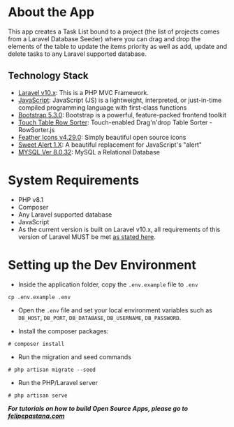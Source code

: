 # About the App

This app creates a Task List bound to a project (the list of projects comes from a Laravel Database Seeder) where you can drag and drop the elements of the table to update the items priority as well as add, update and delete tasks to any Laravel supported database.

## Technology Stack

- [Laravel v10.x](https://laravel.com): This is a PHP MVC Framework.
- [JavaScript](https://developer.mozilla.org/en-US/docs/Web/JavaScript): JavaScript (JS) is a lightweight, interpreted, or just-in-time compiled programming language with first-class functions
- [Bootstrap 5.3.0](https://getbootstrap.com/docs/5.3/getting-started/introduction/): Bootstrap is a powerful, feature-packed frontend toolkit
- [Touch Table Row Sorter](https://www.jqueryscript.net/table/touch-table-row-sorter.html): Touch-enabled Drag'n'drop Table Sorter - RowSorter.js
- [Feather Icons v4.29.0](https://feathericons.com): Simply beautiful open source icons
- [Sweet Alert 1.X](https://sweetalert.js.org/guides/): A beautiful replacement for JavaScript's "alert"
- [MYSQL Ver 8.0.32](https://www.mysql.com/): MySQL a Relational Database

# System Requirements

-   PHP v8.1 
-   Composer
-   Any Laravel supported database
-   JavaScript
-   As the current version is built on Laravel v10.x, all requirements of this version of Laravel MUST be met [as stated here](https://laravel.com/docs/10.x/deployment#server-requirements).

# Setting up the Dev Environment

-   Inside the application folder, copy the `.env.example` file to `.env`

```
cp .env.example .env
```

-   Open the `.env` file and set your local environment variables such as `DB_HOST`, `DB_PORT`, `DB_DATABASE`, `DB_USERNAME`, `DB_PASSWORD`.

-   Install the composer packages:

```
# composer install
```

- Run the migration and seed commands

```
# php artisan migrate --seed
``` 

- Run the PHP/Laravel server

```
# php artisan serve 
```

***For tutorials on how to build Open Source Apps, please go to [felipepastana.com](https://felipepastana.com)***

